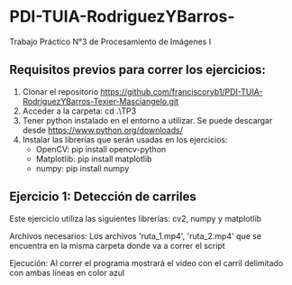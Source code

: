 ﻿# PDI-TUIA-RodriguezYBarros-
 
Trabajo Práctico N°3 de Procesamiento de Imágenes I

## Requisitos previos para correr los ejercicios:
1) Clonar el repositorio https://github.com/franciscoryb1/PDI-TUIA-RodriguezYBarros-Texier-Masciangelo.git
2) Acceder a la carpeta: cd .\TP3
3) Tener python instalado en el entorno a utilizar. Se puede descargar desde https://www.python.org/downloads/
4) Instalar las librerías que serán usadas en los ejercicios:
   - OpenCV: pip install opencv-python
   - Matplotlib: pip install matplotlib
   - numpy: pip install numpy
   
## Ejercicio 1: Detección de carriles
Este ejercicio utiliza las siguientes librerías: cv2, numpy y matplotlib

Archivos necesarios: Los archivos 'ruta_1.mp4', 'ruta_2.mp4' que se encuentra en la misma carpeta donde va a correr el script

Ejecución: Al correr el programa mostrará el video con el carril delimitado con ambas líneas en color azul

